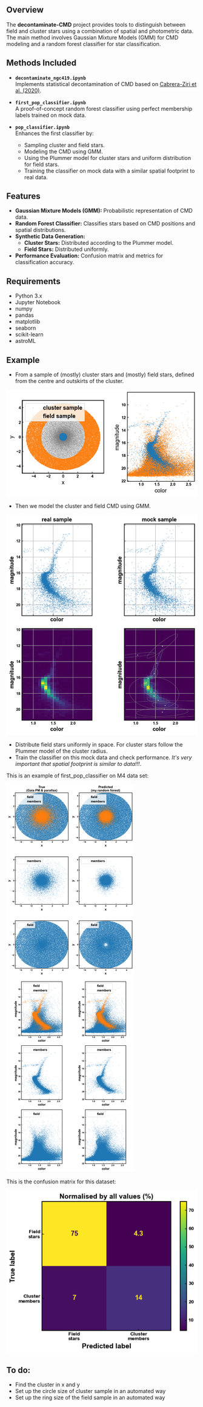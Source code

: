 ## Overview

The **decontaminate-CMD** project provides tools to distinguish between field and cluster stars using a combination of spatial and photometric data. The main method involves Gaussian Mixture Models (GMM) for CMD modeling and a random forest classifier for star classification.

## Methods Included

- **`decontaminate_ngc419.ipynb`**  
  Implements statistical decontamination of CMD based on [Cabrera-Ziri et al. (2020)](https://ui.adsabs.harvard.edu/abs/2020MNRAS.495..375C/abstract).
- **`first_pop_classifier.ipynb`**  
  A proof-of-concept random forest classifier using perfect membership labels trained on mock data.

- **`pop_classifier.ipynb`**  
  Enhances the first classifier by:
  - Sampling cluster and field stars.
  - Modeling the CMD using GMM.
  - Using the Plummer model for cluster stars and uniform distribution for field stars.
  - Training the classifier on mock data with a similar spatial footprint to real data.

## Features

- **Gaussian Mixture Models (GMM):** Probabilistic representation of CMD data.
- **Random Forest Classifier:** Classifies stars based on CMD positions and spatial distributions.
- **Synthetic Data Generation:**
  - **Cluster Stars:** Distributed according to the Plummer model.
  - **Field Stars:** Distributed uniformly.
- **Performance Evaluation:** Confusion matrix and metrics for classification accuracy.

## Requirements

- Python 3.x
- Jupyter Notebook
- numpy
- pandas
- matplotlib
- seaborn
- scikit-learn
- astroML


## Example

- From a sample of (mostly) cluster stars and (mostly) field stars, defined from the centre and outskirts of the cluster.

![m4 starting samples](figures/starting_samples.png "m4 starting samples")

- Then we model the cluster and field CMD using GMM.

![mock cluster CMD](figures/mock_cluster_cmd.png "mock cluster CMD")

- Distribute field stars uniformly in space. For cluster stars follow the Plummer model of the cluster radius.
- Train the classifier on this mock data and check performance. *It's very important that spatial footprint is similar to data!!!*.
    
This is an example of first_pop_classifier on M4 data set:

![m4 cleaned](figures/m4_cleaned.png "m4 cleaned")

This is the confusion matrix for this dataset:

![m4 confusion matrix](figures/m4_confusion_matrix.png "m4 confusion matrix")

## To do:
- Find the cluster in x and y
- Set up the circle size of cluster sample in an automated way
- Set up the ring size of the field sample in an automated way
  


    
